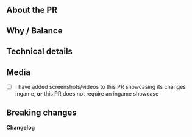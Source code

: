 <!-- Please read these guidelines before opening your PR: https://docs.spacestation14.io/en/getting-started/pr-guideline -->
<!-- The text between the arrows are comments - they will not be visible on your PR. -->

## About the PR
<!-- What did you change in this PR? -->

## Why / Balance
<!-- Why was it changed? Link any discussions or issues here. Please discuss how this would affect game balance. -->

## Technical details
<!-- If this is a code change, summarize at high level how your new code works. This makes it easier to review. -->

## Media
<!-- 
PRs which make ingame changes (adding clothing, items, new features, etc) are required to have media attached that showcase the changes.
Small fixes/refactors are exempt.
Any media may be used in SS14 progress reports, with clear credit given.

If you're unsure whether your PR will require media, ask a maintainer.

Check the box below to confirm that you have in fact seen this (put an X in the brackets, like [X]):
-->

- [ ] I have added screenshots/videos to this PR showcasing its changes ingame, **or** this PR does not require an ingame showcase

## Breaking changes
<!--
List any breaking changes, including namespace, public class/method/field changes, prototype renames; and provide instructions for fixing them. This will be pasted in #codebase-changes.
-->

**Changelog**
<!--
Make players aware of new features and changes that could affect how they play the game by adding a Changelog entry. Please read the Changelog guidelines located at: https://docs.spacestation14.io/en/getting-started/pr-guideline#changelog
-->

<!--
Make sure to take this Changelog template out of the comment block in order for it to show up. Changelog must have a :cl: symbol, so the bot recognizes the changes and adds them to the game's changelog.
:cl:
- add: Added fun!
- remove: Removed fun!
- tweak: Changed fun!
- fix: Fixed fun!
-->
